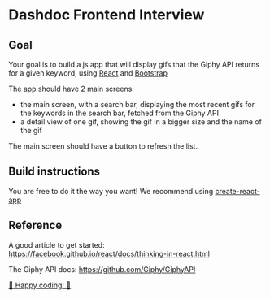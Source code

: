 # Dashdoc Frontend Interview

## Goal

Your goal is to build a js app that will display gifs that the Giphy API returns for a given keyword, using [React](https://facebook.github.io/react/) and [Bootstrap](https://getbootstrap.com)

The app should have 2 main screens: 
 - the main screen, with a search bar, displaying the most recent gifs for the keywords in the search bar, fetched from the Giphy API
 - a detail view of one gif, showing the gif in a bigger size and the name of the gif

The main screen should have a button to refresh the list.


## Build instructions

You are free to do it the way you want! We recommend using [create-react-app](https://github.com/facebookincubator/create-react-app)

## Reference

A good article to get started: https://facebook.github.io/react/docs/thinking-in-react.html

The Giphy API docs: https://github.com/Giphy/GiphyAPI


[:truck: Happy coding! :truck:](http://media1.giphy.com/media/2G4flVpbo6RmE/giphy.gif)

